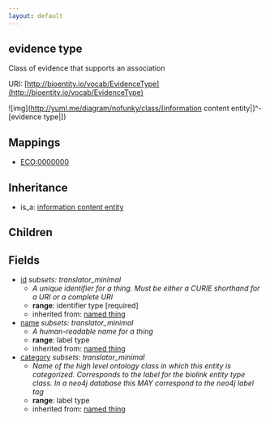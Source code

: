 ```yaml
---
layout: default
---
```


## evidence type


Class of evidence that supports an association

URI: [http://bioentity.io/vocab/EvidenceType](http://bioentity.io/vocab/EvidenceType)


![img](http://yuml.me/diagram/nofunky/class/[information content entity|]^-[evidence type|])
## Mappings

 * [ECO:0000000](http://purl.obolibrary.org/obo/ECO_0000000)

## Inheritance

 *  is_a: [information content entity](InformationContentEntity.html)

## Children



## Fields

 * [id](id.html) *subsets: translator_minimal*
    * _A unique identifier for a thing. Must be either a CURIE shorthand for a URI or a complete URI_
    * __range__: identifier type [required]
    * inherited from: [named thing](NamedThing.html)
 * [name](name.html) *subsets: translator_minimal*
    * _A human-readable name for a thing_
    * __range__: label type
    * inherited from: [named thing](NamedThing.html)
 * [category](category.html) *subsets: translator_minimal*
    * _Name of the high level ontology class in which this entity is categorized. Corresponds to the label for the biolink entity type class. In a neo4j database this MAY correspond to the neo4j label tag_
    * __range__: label type
    * inherited from: [named thing](NamedThing.html)
